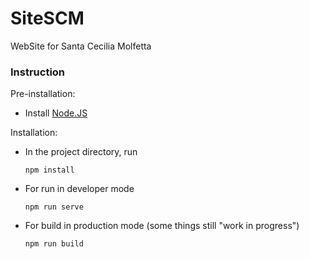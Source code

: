 # SiteSCM
WebSite for Santa Cecilia Molfetta

### Instruction
Pre-installation:
* Install [Node.JS](https://nodejs.org/)

Installation:
* In the project directory, run

      npm install

* For run in developer mode

      npm run serve

* For build in production mode (some things still "work in progress")

      npm run build
